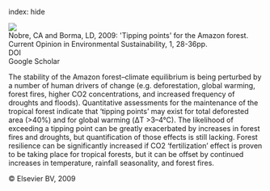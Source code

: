 index: hide

<div class="Citation">
    <div class="Citation-thumb CitationThumb-linked"  data-href="https://doi.org/10.1016/j.cosust.2009.07.003">
      <img src="https://static.claimspace.cloud/climate-study-static/refs/thumbs/12/Nobre_and_Borma_2009-thumb.png" />
    </div>

  <div class="Citation-body">
    <div class="Citation-text">Nobre, CA and Borma, LD, 2009: 'Tipping points' for the Amazon forest. <span class="Article-journal">Current Opinion in Environmental Sustainability, </span><span class="Article-volume">1, </span>28-36pp.</div>
    <div class="Citation-links">
      <div class="CitationLink" data-href="https://doi.org/10.1016/j.cosust.2009.07.003">
        <div class="CitationLink-icon CitationLink-Doi"></div>
        <div class="CitationLink-text">DOI</div>
      </div>
      <div class="CitationLink" data-href="https://scholar.google.com/scholar?q=10.1016/j.cosust.2009.07.003">
        <div class="CitationLink-icon CitationLink-Scholar"></div>
        <div class="CitationLink-text">Google Scholar</div>
      </div>
    </div>
  </div>
</div>

The stability of the Amazon forest–climate equilibrium is being perturbed by a number of human drivers of change (e.g. deforestation, global warming, forest fires, higher CO2 concentrations, and increased frequency of droughts and floods). Quantitative assessments for the maintenance of the tropical forest indicate that ‘tipping points’ may exist for total deforested area (>40%) and for global warming (ΔT                      >3–4°C). The likelihood of exceeding a tipping point can be greatly exacerbated by increases in forest fires and droughts, but quantification of those effects is still lacking. Forest resilience can be significantly increased if CO2 ‘fertilization’ effect is proven to be taking place for tropical forests, but it can be offset by continued increases in temperature, rainfall seasonality, and forest fires.

<div class="Citation-copy">
&copy; Elsevier BV, 2009
</div>